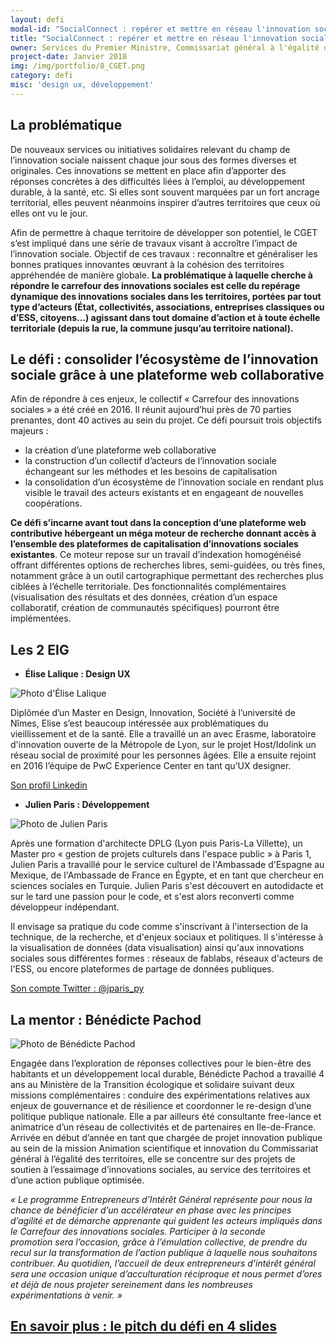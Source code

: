 ```yaml
---
layout: defi
modal-id: "SocialConnect : repérer et mettre en réseau l'innovation sociale dans les territoires"
title: "SocialConnect : repérer et mettre en réseau l'innovation sociale dans les territoires"
owner: Services du Premier Ministre, Commissariat général à l'égalité des territoires, Carrefour des innovations sociales
project-date: Janvier 2018
img: /img/portfolio/8_CGET.png
category: defi
misc: 'design ux, développement'
---
```


## La problématique

De nouveaux services ou initiatives solidaires relevant du champ de
l’innovation sociale naissent chaque jour sous des formes diverses et
originales. Ces innovations se mettent en place afin d’apporter des
réponses concrètes à des difficultés liées à l’emploi, au
développement durable, à la santé, etc. Si elles sont souvent marquées
par un fort ancrage territorial, elles peuvent néanmoins inspirer
d’autres territoires que ceux où elles ont vu le jour.

Afin de permettre à chaque territoire de développer son potentiel, le
CGET s’est impliqué dans une série de travaux visant à accroître
l’impact de l’innovation sociale. Objectif de ces travaux :
reconnaître et généraliser les bonnes pratiques innovantes œuvrant à
la cohésion des territoires appréhendée de manière globale. **La
problématique à laquelle cherche à répondre le carrefour des
innovations sociales est celle du repérage dynamique des innovations
sociales dans les territoires, portées par tout type d’acteurs (État,
collectivités, associations, entreprises classiques ou d’ESS,
citoyens…)  agissant dans tout domaine d’action et à toute échelle
territoriale (depuis la rue, la commune jusqu’au territoire
national).**

## Le défi : consolider l’écosystème de l’innovation sociale grâce à une plateforme web collaborative

Afin de répondre à ces enjeux, le collectif « Carrefour des
innovations sociales » a été créé en 2016. Il réunit aujourd’hui près
de 70 parties prenantes, dont 40 actives au sein du projet. Ce défi
poursuit trois objectifs majeurs :

* la création d’une plateforme web collaborative
* la construction d’un collectif d’acteurs de l’innovation sociale
  échangeant sur les méthodes et les besoins de capitalisation
* la consolidation d’un écosystème de l’innovation sociale en rendant
  plus visible le travail des acteurs existants et en engageant de
  nouvelles coopérations.

**Ce défi s’incarne avant tout dans la conception d’une plateforme web
contributive hébergeant un méga moteur de recherche donnant accès à
l’ensemble des plateformes de capitalisation d’innovations sociales
existantes**. Ce moteur repose sur un travail d’indexation homogénéisé
offrant différentes options de recherches libres, semi-guidées, ou
très fines, notamment grâce à un outil cartographique permettant des
recherches plus ciblées à l’échelle territoriale.  Des fonctionnalités
complémentaires (visualisation des résultats et des données, création
d’un espace collaboratif, création de communautés spécifiques)
pourront être implémentées.

## Les 2 EIG

* **Élise Lalique : Design UX**

![Photo d'Élise Lalique](/img/portfolio/EliseLalique.png)

Diplômée d’un Master en Design, Innovation, Société à l’université de
Nîmes, Elise s’est beaucoup intéressée aux problématiques du
vieillissement et de la santé. Elle a travaillé un an avec Erasme,
laboratoire d'innovation ouverte de la Métropole de Lyon, sur le
projet Host/Idolink un réseau social de proximité pour les personnes
âgées. Elle a ensuite rejoint en 2016 l’équipe de PwC Experience
Center en tant qu’UX designer.

[Son profil Linkedin](https://www.linkedin.com/in/elise-lalique-88710467/)

* **Julien Paris : Développement**

![Photo de Julien Paris](/img/portfolio/JulienParis.png)

Après une formation d'architecte DPLG (Lyon puis Paris-La Villette),
un Master pro « gestion de projets culturels dans l'espace public » à
Paris 1, Julien Paris a travaillé pour le service culturel de
l'Ambassade d'Espagne au Mexique, de l'Ambassade de France en Égypte,
et en tant que chercheur en sciences sociales en Turquie. Julien Paris
s'est découvert en autodidacte et sur le tard une passion pour le
code, et s'est alors reconverti comme développeur indépendant.

Il envisage sa pratique du code comme s'inscrivant à l'intersection de
la technique, de la recherche, et d'enjeux sociaux et politiques. Il
s'intéresse à la visualisation de données (data visualisation) ainsi
qu'aux innovations sociales sous différentes formes : réseaux de
fablabs, réseaux d'acteurs de l'ESS, ou encore plateformes de partage
de données publiques.

[Son compte Twitter : @jparis_py](https://www.twitter.com/jparis_py)

## La mentor : Bénédicte Pachod

![Photo de Bénédicte Pachod](/img/portfolio/8.PACHODBenedicte.jpg)

Engagée dans l’exploration de réponses collectives pour le bien-être
des habitants et un développement local durable, Bénédicte Pachod a
travaillé 4 ans au Ministère de la Transition écologique et solidaire
suivant deux missions complémentaires : conduire des expérimentations
relatives aux enjeux de gouvernance et de résilience et coordonner le
re-design d’une politique publique nationale. Elle a par ailleurs été
consultante free-lance et animatrice d’un réseau de collectivités et
de partenaires en Ile-de-France. Arrivée en début d’année en tant que
chargée de projet innovation publique au sein de la mission Animation
scientifique et innovation du Commissariat général à l’égalité des
territoires, elle se concentre sur des projets de soutien à
l’essaimage d’innovations sociales, au service des territoires et
d’une action publique optimisée.

*« Le programme Entrepreneurs d’Intérêt Général représente pour nous
la chance de bénéficier d’un accélérateur en phase avec les principes
d’agilité et de démarche apprenante qui guident les acteurs impliqués
dans le Carrefour des innovations sociales.  Participer à la seconde
promotion sera l’occasion, grâce à l’émulation collective, de prendre
du recul sur la transformation de l’action publique à laquelle nous
souhaitons contribuer. Au quotidien, l’accueil de deux entrepreneurs
d’intérêt général sera une occasion unique d’acculturation réciproque
et nous permet d’ores et déjà de nous projeter sereinement dans les
nombreuses expérimentations à venir. »*

## [En savoir plus : le pitch du défi en 4 slides](https://www.slideshare.net/secret/JwoeXqqanm7T57)
